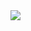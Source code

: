 <img src="https://github.com/iamjaeeuncho/OhMyStreetFood/assets/138690980/b787a8c5-7b7a-4f46-b347-3ed8d11ad41f">
